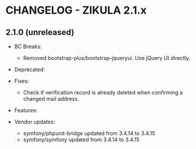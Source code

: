 CHANGELOG - ZIKULA 2.1.x
========================

2.1.0 (unreleased)
------------------

 - BC Breaks:
    - Removed bootstrap-plus/bootstrap-jqueryui. Use jQuery UI directly.

 - Deprecated:

 - Fixes:
    - Check if verification record is already deleted when confirming a changed mail address.

 - Features:

 - Vendor updates:
    - symfony/phpunit-bridge updated from 3.4.14 to 3.4.15
    - symfony/symfony updated from 3.4.14 to 3.4.15

